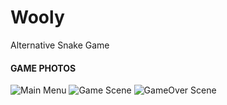 # Wooly
Alternative Snake Game

#### GAME PHOTOS
![Main Menu](https://user-images.githubusercontent.com/97740231/150644799-928e0d48-104c-4136-b30d-13c3203f2d27.png)
![Game Scene](https://user-images.githubusercontent.com/97740231/150644803-67557f73-aa2f-4be7-81a6-080710724433.png)
![GameOver Scene](https://user-images.githubusercontent.com/97740231/150644805-7abf01be-6782-45f5-98e2-7b00a6e5c046.png)
